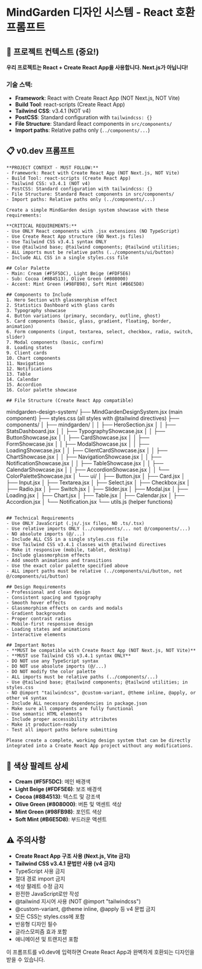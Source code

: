# MindGarden 디자인 시스템 - React 호환 프롬프트

## 🎯 프로젝트 컨텍스트 (중요!)
**우리 프로젝트는 React + Create React App을 사용합니다. Next.js가 아닙니다!**

### 기술 스택:
- **Framework**: React with Create React App (NOT Next.js, NOT Vite)
- **Build Tool**: react-scripts (Create React App)
- **Tailwind CSS**: v3.4.1 (NOT v4)
- **PostCSS**: Standard configuration with `tailwindcss: {}`
- **File Structure**: Standard React components in `src/components/`
- **Import paths**: Relative paths only (`../components/...`)

## 📋 v0.dev 프롬프트

```
**PROJECT CONTEXT - MUST FOLLOW:**
- Framework: React with Create React App (NOT Next.js, NOT Vite)
- Build Tool: react-scripts (Create React App)
- Tailwind CSS: v3.4.1 (NOT v4)
- PostCSS: Standard configuration with tailwindcss: {}
- File Structure: Standard React components in src/components/
- Import paths: Relative paths only (../components/...)

Create a simple MindGarden design system showcase with these requirements:

**CRITICAL REQUIREMENTS:**
- Use ONLY React components with .jsx extensions (NO TypeScript)
- Use Create React App structure (NO Next.js files)
- Use Tailwind CSS v3.4.1 syntax ONLY
- Use @tailwind base; @tailwind components; @tailwind utilities;
- ALL imports must be relative paths (../components/ui/button)
- Include ALL CSS in a single styles.css file

## Color Palette
- Main: Cream (#F5F5DC), Light Beige (#FDF5E6)
- Sub: Cocoa (#8B4513), Olive Green (#808000)
- Accent: Mint Green (#98FB98), Soft Mint (#B6E5D8)

## Components to Include
1. Hero Section with glassmorphism effect
2. Statistics Dashboard with glass cards
3. Typography showcase
4. Button variations (primary, secondary, outline, ghost)
5. Card components (basic, glass, gradient, floating, border, animation)
6. Form components (input, textarea, select, checkbox, radio, switch, slider)
7. Modal components (basic, confirm)
8. Loading states
9. Client cards
10. Chart components
11. Navigation
12. Notifications
13. Table
14. Calendar
15. Accordion
16. Color palette showcase

## File Structure (Create React App compatible)
```
mindgarden-design-system/
├── MindGardenDesignSystem.jsx (main component)
├── styles.css (all styles with @tailwind directives)
├── components/
│   ├── mindgarden/
│   │   ├── HeroSection.jsx
│   │   ├── StatsDashboard.jsx
│   │   ├── TypographyShowcase.jsx
│   │   ├── ButtonShowcase.jsx
│   │   ├── CardShowcase.jsx
│   │   ├── FormShowcase.jsx
│   │   ├── ModalShowcase.jsx
│   │   ├── LoadingShowcase.jsx
│   │   ├── ClientCardShowcase.jsx
│   │   ├── ChartShowcase.jsx
│   │   ├── NavigationShowcase.jsx
│   │   ├── NotificationShowcase.jsx
│   │   ├── TableShowcase.jsx
│   │   ├── CalendarShowcase.jsx
│   │   ├── AccordionShowcase.jsx
│   │   └── ColorPaletteShowcase.jsx
│   └── ui/
│       ├── Button.jsx
│       ├── Card.jsx
│       ├── Input.jsx
│       ├── Textarea.jsx
│       ├── Select.jsx
│       ├── Checkbox.jsx
│       ├── Radio.jsx
│       ├── Switch.jsx
│       ├── Slider.jsx
│       ├── Modal.jsx
│       ├── Loading.jsx
│       ├── Chart.jsx
│       ├── Table.jsx
│       ├── Calendar.jsx
│       ├── Accordion.jsx
│       └── Notification.jsx
└── utils.js (helper functions)
```

## Technical Requirements
- Use ONLY JavaScript (.js/.jsx files, NO .ts/.tsx)
- Use relative imports ONLY (../components/... not @/components/...)
- NO absolute imports (@/...)
- Include ALL CSS in a single styles.css file
- Use Tailwind CSS v3.4.1 classes with @tailwind directives
- Make it responsive (mobile, tablet, desktop)
- Include glassmorphism effects
- Add smooth animations and transitions
- Use the exact color palette specified above
- ALL import paths must be relative (../components/ui/button, not @/components/ui/button)

## Design Requirements
- Professional and clean design
- Consistent spacing and typography
- Smooth hover effects
- Glassmorphism effects on cards and modals
- Gradient backgrounds
- Proper contrast ratios
- Mobile-first responsive design
- Loading states and animations
- Interactive elements

## Important Notes
- **MUST be compatible with Create React App (NOT Next.js, NOT Vite)**
- **MUST use Tailwind CSS v3.4.1 syntax ONLY**
- DO NOT use any TypeScript syntax
- DO NOT use absolute imports (@/...)
- DO NOT modify the color palette
- ALL imports must be relative paths (../components/...)
- Use @tailwind base; @tailwind components; @tailwind utilities; in styles.css
- NO @import "tailwindcss", @custom-variant, @theme inline, @apply, or other v4 syntax
- Include ALL necessary dependencies in package.json
- Make sure all components are fully functional
- Use semantic HTML elements
- Include proper accessibility attributes
- Make it production-ready
- Test all import paths before submitting

Please create a complete, working design system that can be directly integrated into a Create React App project without any modifications.
```

## 🎨 색상 팔레트 상세
- **Cream (#F5F5DC)**: 메인 배경색
- **Light Beige (#FDF5E6)**: 보조 배경색
- **Cocoa (#8B4513)**: 텍스트 및 강조색
- **Olive Green (#808000)**: 버튼 및 액센트 색상
- **Mint Green (#98FB98)**: 포인트 색상
- **Soft Mint (#B6E5D8)**: 부드러운 액센트

## ⚠️ 주의사항
- **Create React App 구조 사용 (Next.js, Vite 금지)**
- **Tailwind CSS v3.4.1 문법만 사용 (v4 금지)**
- TypeScript 사용 금지
- 절대 경로 import 금지
- 색상 팔레트 수정 금지
- 완전한 JavaScript로만 작성
- @tailwind 지시어 사용 (NOT @import "tailwindcss")
- @custom-variant, @theme inline, @apply 등 v4 문법 금지
- 모든 CSS는 styles.css에 포함
- 반응형 디자인 필수
- 글라스모피즘 효과 포함
- 애니메이션 및 트랜지션 포함

이 프롬프트를 v0.dev에 입력하면 Create React App과 완벽하게 호환되는 디자인을 받을 수 있습니다.
